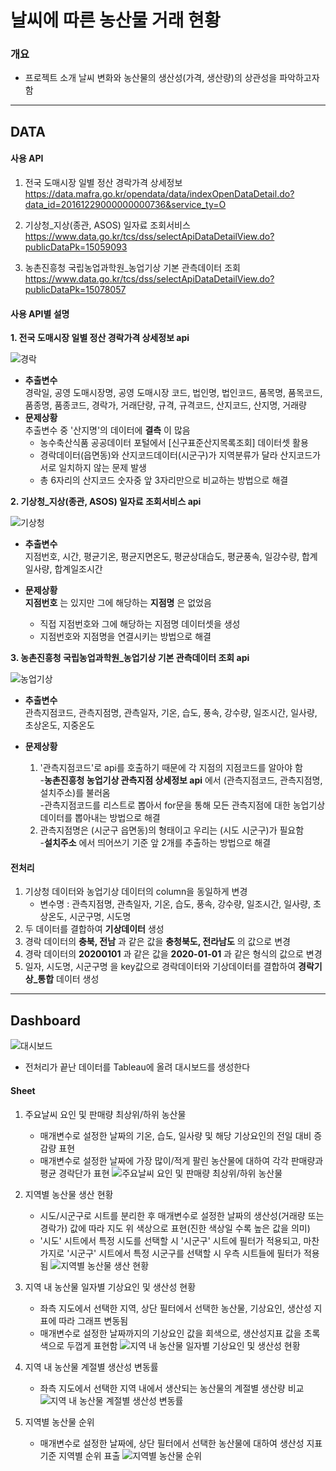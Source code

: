 # 날씨에 따른 농산물 거래 현황

### 개요
- 프로젝트 소개
    	날씨 변화와 농산물의 생산성(가격, 생산량)의 상관성을 파악하고자 함
***
## DATA  
#### 사용 API  

   1. 전국 도매시장 일별 정산 경락가격 상세정보  
  <https://data.mafra.go.kr/opendata/data/indexOpenDataDetail.do?data_id=20161229000000000736&service_ty=O>
          
   2. 기상청_지상(종관, ASOS) 일자료 조회서비스  
        <https://www.data.go.kr/tcs/dss/selectApiDataDetailView.do?publicDataPk=15059093>
          
   3. 농촌진흥청 국립농업과학원_농업기상 기본 관측데이터 조회  
        <https://www.data.go.kr/tcs/dss/selectApiDataDetailView.do?publicDataPk=15078057>

#### 사용 API별 설명  
__1. 전국 도매시장 일별 정산 경락가격 상세정보 api__  

![경락](https://drive.google.com/uc?id=1YxZ04adLRZz2XoPfpYXXNI5XnFHs9l2N)  
   - __추출변수__  
    경락일, 공영 도매시장명, 공영 도매시장 코드, 법인명, 법인코드, 품목명, 품목코드, 품종명, 품종코드, 경락가, 거래단량, 규격, 규격코드, 산지코드, 산지명, 거래량  
   - __문제상황__  
    	 추출변수 중 '산지명'의 데이터에 __결측__ 이 많음  
       - 농수축산식품 공공데이터 포털에서 [신구표준산지목록조회] 데이터셋 활용  
       - 경락데이터(읍면동)와 산지코드데이터(시군구)가 지역분류가 달라 산지코드가 서로 일치하지 않는 문제 발생  
       - 총 6자리의 산지코드 숫자중 앞 3자리만으로 비교하는 방법으로 해결


__2. 기상청_지상(종관, ASOS) 일자료 조회서비스 api__  

![기상청](https://drive.google.com/uc?id=1zp8gCx4jRDt7nkY7nRVlnULIQ555V_Ap)  
   - __추출변수__  
    	 지점번호, 시간, 평균기온, 평균지면온도, 평균상대습도, 평균풍속, 일강수량, 합계일사량, 합계일조시간  
       
   - __문제상황__  
     __지점번호__ 는 있지만 그에 해당하는 __지점명__ 은 없었음  
        - 직접 지점번호와 그에 해당하는 지점명 데이터셋을 생성  
       - 지점번호와 지점명을 연결시키는 방법으로 해결  
       

__3. 농촌진흥청 국립농업과학원_농업기상 기본 관측데이터 조회 api__  

![농업기상](https://drive.google.com/uc?id=1n4VEB7LlPF4u7x5UK1x9Z3OTit74bNOc)  
   - __추출변수__  
  관측지점코드, 관측지점명, 관측일자, 기온, 습도, 풍속, 강수량, 일조시간, 일사량, 초상온도, 지중온도  
       
   - __문제상황__  
       1. '관측지점코드'로 api를 호출하기 때문에 각 지점의 지점코드를 알아야 함  
           -__농촌진흥청 농업기상 관측지점 상세정보 api__ 에서 (관측지점코드, 관측지점명, 설치주소)를 불러옴  
           -관측지점코드를 리스트로 뽑아서 for문을 통해 모든 관측지점에 대한 농업기상데이터를 뽑아내는 방법으로 해결  
       2. 관측지점명은 (시군구 읍면동)의 형태이고 우리는 (시도 시군구)가 필요함  
           -__설치주소__ 에서 띄어쓰기 기준 앞 2개를 추출하는 방법으로 해결  
            
            
#### 전처리  
1. 기상청 데이터와 농업기상 데이터의 column을 동일하게 변경  
   - 변수명 : 관측지점명, 관측일자, 기온, 습도, 풍속, 강수량, 일조시간, 일사량, 초상온도, 시군구명, 시도명  
2. 두 데이터를 결합하여 __기상데이터__ 생성  
3. 경락 데이터의 __충북, 전남__ 과 같은 값을 __충청북도, 전라남도__ 의 값으로 변경  
4. 경락 데이터의 __20200101__ 과 같은 값을 __2020-01-01__ 과 같은 형식의 값으로 변경  
5. 일자, 시도명, 시군구명 을 key값으로 경락데이터와 기상데이터를 결합하여 __경락기상_통합__ 데이터 생성  


***
## Dashboard  

![대시보드](https://drive.google.com/uc?id=1aM_v_cQUB-wXqd9cT9HdxTpR-OxZ5t1x)  
- 전처리가 끝난 데이터를 Tableau에 올려 대시보드를 생성한다  

#### Sheet
1. 주요날씨 요인 및 판매량 최상위/하위 농산물
    - 매개변수로 설정한 날짜의 기온, 습도, 일사량 및 해당 기상요인의 전일 대비 증감량 표현 
    - 매개변수로 설정한 날짜에 가장 많이/적게 팔린 농산물에 대하여 각각 판매량과 평균 경락단가 표현
    ![주요날씨 요인 및 판매량 최상위/하위 농산물](https://drive.google.com/file/d/1Kmz8zAw0CPxnWa9SiqEg3CLHAT_75-yY/view?usp=sharing) 
    
2. 지역별 농산물 생산 현황
    - 시도/시군구로 시트를 분리한 후 매개변수로 설정한 날짜의 생산성(거래량 또는 경락가) 값에 따라 지도 위 색상으로 표현(진한 색상일 수록 높은 값을 의미)
    - '시도' 시트에서 특정 시도를 선택할 시 '시군구' 시트에 필터가 적용되고, 마찬가지로 '시군구' 시트에서 특정 시군구를 선택할 시 우측 시트들에 필터가 적용됨
    ![지역별 농산물 생산 현황](https://drive.google.com/file/d/1VHtVyJBVvNJc5g4P-tR2fQNcPj56bzhU/view?usp=sharing)
    
3. 지역 내 농산물 일자별 기상요인 및 생산성 현황
    - 좌측 지도에서 선택한 지역, 상단 필터에서 선택한 농산물, 기상요인, 생산성 지표에 따라 그래프 변동됨
    - 매개변수로 설정한 날짜까지의 기상요인 값을 회색으로, 생산성지표 값을 초록색으로 두껍게 표현함
    ![지역 내 농산물 일자별 기상요인 및 생산성 현황](https://drive.google.com/file/d/1nYclJECadIwJ6-T38LR5dwdGgR5aS1Yy/view?usp=sharing)

4. 지역 내 농산물 계절별 생산성 변동률
    - 좌측 지도에서 선택한 지역 내에서 생산되는 농산물의 계절별 생산량 비교
    ![지역 내 농산물 계절별 생산성 변동률](https://drive.google.com/file/d/1nYclJECadIwJ6-T38LR5dwdGgR5aS1Yy/view?usp=sharing)

5. 지역별 농산물 순위
    - 매개변수로 설정한 날짜에, 상단 필터에서 선택한 농산물에 대하여 생산성 지표 기준 지역별 순위 표출
    ![지역별 농산물 순위](https://drive.google.com/file/d/1MqAvmUk_neetbkWaVfo8Oma1Znu20fqG/view?usp=sharing)
